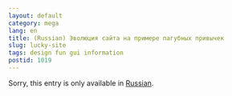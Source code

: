 ```yaml
---
layout: default
category: mega
lang: en
title: (Russian) Эволюция сайта на примере пагубных привычек
slug: lucky-site
tags: design fun gui information 
postid: 1019
---
```

<p>Sorry, this entry is only available in <a href="http://mega.genn.org/export/getposts.php">Russian</a>.</p>